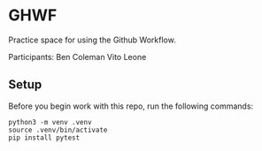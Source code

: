 
# GHWF

Practice space for using the Github Workflow.

Participants:
Ben Coleman
Vito Leone


## Setup

Before you begin work with this repo, run the following commands:

```
python3 -m venv .venv
source .venv/bin/activate
pip install pytest
```
